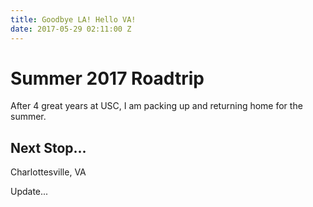 ```yaml
---
title: Goodbye LA! Hello VA!
date: 2017-05-29 02:11:00 Z
---
```


# Summer 2017 Roadtrip

After 4 great years at USC, I am packing up and returning home for the summer.

## Next Stop...

Charlottesville, VA

Update...
